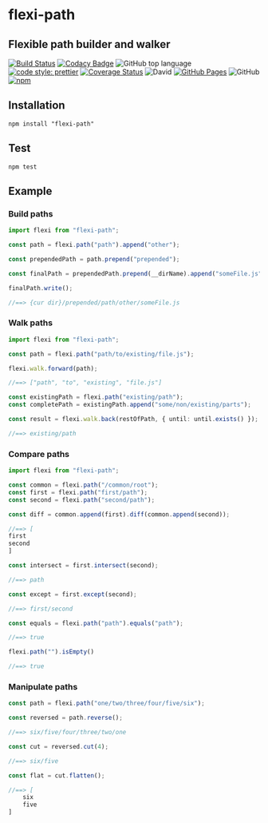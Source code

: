 # flexi-path

## Flexible path builder and walker

[![Build Status](https://travis-ci.com/jaspenlind/flexi-path.svg?branch=master)](https://travis-ci.com/jaspenlind/flexi-path)
[![Codacy Badge](https://api.codacy.com/project/badge/Grade/d53c318f91a54f49822d30d9974c1003)](https://www.codacy.com/manual/jaspenlind/flexi-path?utm_source=github.com&amp;utm_medium=referral&amp;utm_content=jaspenlind/flexi-path&amp;utm_campaign=Badge_Grade)
![GitHub top language](https://img.shields.io/github/languages/top/jaspenlind/flexi-path)
[![code style: prettier](https://img.shields.io/badge/code_style-prettier-ff69b4.svg?style=flat-square)](https://github.com/prettier/prettier)
[![Coverage Status](https://coveralls.io/repos/jaspenlind/flexi-path/badge.svg?branch=master)](https://coveralls.io/r/jaspenlind/flexi-path?branch=master)
![David](https://img.shields.io/david/jaspenlind/flexi-path)
[![GitHub Pages](https://img.shields.io/badge/api-docs-blue)](https://jaspenlind.github.io/flexi-path/)
![GitHub](https://img.shields.io/github/license/jaspenlind/flexi-path)
[![npm](https://img.shields.io/npm/v/flexi-path)](https://www.npmjs.com/package/flexi-path)

## Installation

`npm install "flexi-path"`

## Test

`npm test`

## Example

### Build paths

```ts
import flexi from "flexi-path";

const path = flexi.path("path").append("other");

const prependedPath = path.prepend("prepended");

const finalPath = prependedPath.prepend(__dirName).append("someFile.js");

finalPath.write();

//==> {cur dir}/prepended/path/other/someFile.js
```

### Walk paths

```ts
import flexi from "flexi-path";

const path = flexi.path("path/to/existing/file.js");

flexi.walk.forward(path);

//==> ["path", "to", "existing", "file.js"]

const existingPath = flexi.path("existing/path");
const completePath = existingPath.append("some/non/existing/parts");

const result = flexi.walk.back(restOfPath, { until: until.exists() });

//==> existing/path
```

### Compare paths

```ts
import flexi from "flexi-path";

const common = flexi.path("/common/root");
const first = flexi.path("first/path");
const second = flexi.path("second/path");

const diff = common.append(first).diff(common.append(second));

//==> [
first
second
]

const intersect = first.intersect(second);

//==> path

const except = first.except(second);

//==> first/second

const equals = flexi.path("path").equals("path");

//==> true

flexi.path("").isEmpty()

//==> true
```

### Manipulate paths

```ts
const path = flexi.path("one/two/three/four/five/six");

const reversed = path.reverse();

//==> six/five/four/three/two/one

const cut = reversed.cut(4);

//==> six/five

const flat = cut.flatten();

//==> [
	six
	five
]
```
